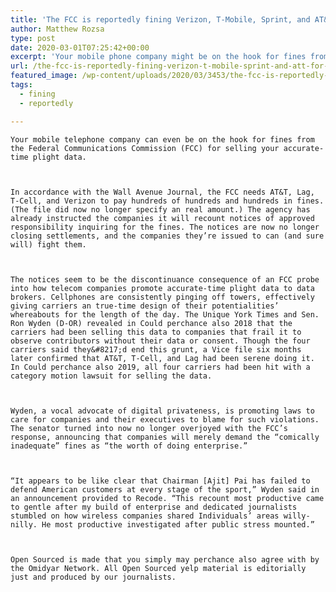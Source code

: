 ```yaml
---
title: 'The FCC is reportedly fining Verizon, T-Mobile, Sprint, and AT&T for selling customer location data'
author: Matthew Rozsa
type: post
date: 2020-03-01T07:25:42+00:00
excerpt: 'Your mobile phone company might be on the hook for fines from the Federal Communications Commission (FCC) for selling your real-time location data. According to the Wall Street Journal, the FCC wants AT&amp;T, Sprint, T-Mobile, and Verizon to pay hundreds of millions in fines. (The report did not specify an exact amount.) The agency has&hellip;'
url: /the-fcc-is-reportedly-fining-verizon-t-mobile-sprint-and-att-for-selling-customer-location-data/
featured_image: /wp-content/uploads/2020/03/3453/the-fcc-is-reportedly-fining-verizon-t-mobile-sprint-and-att-for-selling-customer-location-data.jpg
tags:
  - fining
  - reportedly

---
```

  
    Your mobile telephone company can even be on the hook for fines from the Federal Communications Commission (FCC) for selling your accurate-time plight data.
  
  
  
    In accordance with the Wall Avenue Journal, the FCC needs AT&T, Lag, T-Cell, and Verizon to pay hundreds of hundreds and hundreds in fines. (The file did now no longer specify an real amount.) The agency has already instructed the companies it will recount notices of approved responsibility inquiring for the fines. The notices are now no longer closing settlements, and the companies they’re issued to can (and sure will) fight them.
  
  
  
    The notices seem to be the discontinuance consequence of an FCC probe into how telecom companies promote accurate-time plight data to data brokers. Cellphones are consistently pinging off towers, effectively giving carriers an true-time design of their potentialities’ whereabouts for the length of the day. The Unique York Times and Sen. Ron Wyden (D-OR) revealed in Could perchance also 2018 that the carriers had been selling this data to companies that frail it to observe contributors without their data or consent. Though the four carriers said they&#8217;d end this grunt, a Vice file six months later confirmed that AT&T, T-Cell, and Lag had been serene doing it. In Could perchance also 2019, all four carriers had been hit with a category motion lawsuit for selling the data.
  
  
  
    Wyden, a vocal advocate of digital privateness, is promoting laws to care for companies and their executives to blame for such violations. The senator turned into now no longer overjoyed with the FCC’s response, announcing that companies will merely demand the “comically inadequate” fines as “the worth of doing enterprise.”
  
  
  
    “It appears to be like clear that Chairman [Ajit] Pai has failed to defend American customers at every stage of the sport,” Wyden said in an announcement provided to Recode. “This recount most productive came to gentle after my build of enterprise and dedicated journalists stumbled on how wireless companies shared Individuals’ areas willy-nilly. He most productive investigated after public stress mounted.”
  
  
  
    Open Sourced is made that you simply may perchance also agree with by the Omidyar Network. All Open Sourced yelp material is editorially just and produced by our journalists.
  
